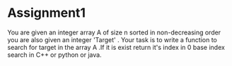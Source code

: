 # Assignment1
You are given an integer array A of size n sorted in non-decreasing order you are also given an integer 'Target' . Your task is to write a function to search for target in the array A .If it is exist return it's index in 0 base index search in C++ or python or java.
